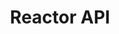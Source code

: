 ---
title: Reactor API
description: Manage extensions, rules, and other resources related to tags.
openAPISpec: https://raw.githubusercontent.com/AdobeDocs/experience-platform-apis/main/src/swagger-specs/reactor.yaml
--- 
